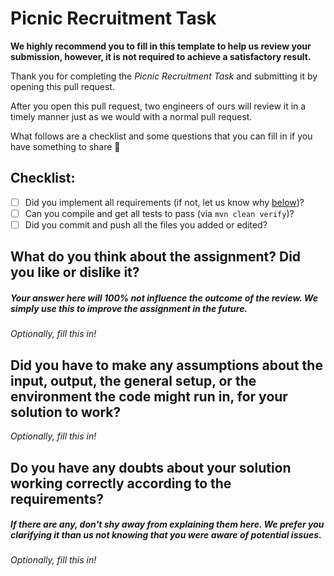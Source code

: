 # Picnic Recruitment Task

**We highly recommend you to fill in this template to help us review your submission, however, it is not required to
achieve a satisfactory result.**

Thank you for completing the _Picnic Recruitment Task_ and submitting it by opening this pull request.

After you open this pull request, two engineers of ours will review it in a timely manner just as we would with a
normal pull request.

What follows are a checklist and some questions that you can fill in if you have something to share 🙂

## Checklist:

* [ ] Did you implement all requirements (if not, let us know why [below](#doubts))?
* [ ] Can you compile and get all tests to pass (via `mvn clean verify`)?
* [ ] Did you commit and push all the files you added or edited?

## What do you think about the assignment? Did you like or dislike it?

##### Your answer here will 100% not influence the outcome of the review. We simply use this to improve the assignment in the future.

_Optionally, fill this in!_

## Did you have to make any assumptions about the input, output, the general setup, or the environment the code might run in, for your solution to work?

_Optionally, fill this in!_

## <a name="doubts"></a> Do you have any doubts about your solution working correctly according to the requirements?

##### If there are any, don't shy away from explaining them here. We prefer you clarifying it than us not knowing that you were aware of potential issues.

_Optionally, fill this in!_
